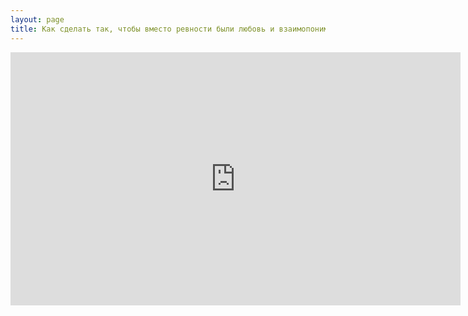 ```yaml
---
layout: page
title: Как сделать так, чтобы вместо ревности были любовь и взаимопонимание
---
```


<iframe width="720" height="405" src="https://www.youtube.com/embed/3jQBMOdqkrc?showinfo=0" frameborder="0" allowfullscreen></iframe>
